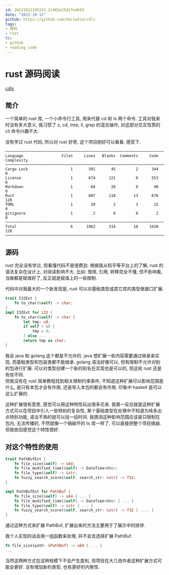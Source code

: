 ```yaml
---
id: 20221012195333_2c465e25d1fe4693
date: "2022-10-12"
github: https://github.com/SmileXie/cdls
tags:
- 源码
- rust
tc:
- github
- reading_code
---
```


# rust 源码阅读

[cdls](https://github.com/SmileXie/cdls)

## 简介

一个简单的 rust 库, 一个小命令行工具, 用来代替 cd 和 ls 两个命令.
工具对我来时没有多大意义,
    我习惯了 z, cd, tree, ll, grep 的混合操作,
    对这部分交互性质的 cli 命令兴趣不大.

没有学过 rust 代码, 所以对 rust 好奇, 这个项目刚好可以看看. 感受下.

```
───────────────────────────────────────────────────────────────────────────────
Language                 Files     Lines   Blanks  Comments     Code Complexity
───────────────────────────────────────────────────────────────────────────────
Cargo Lock                   1       391       45         2      344          0
License                      1       674      121         0      553          0
Markdown                     1        68       28         0       40          0
Rust                         1       807      118        13      676        128
TOML                         1        20        2         3       15          0
gitignore                    1         2        0         0        2          0
───────────────────────────────────────────────────────────────────────────────
Total                        6      1962      314        18     1630        128
───────────────────────────────────────────────────────────────────────────────
```

## 源码

rust 完全没有学过, 但看懂代码不是很费劲.
根据我从知乎等平台上的了解,
    rust 的语法复杂在设计上,
    对阅读影响不大.
比如: 借用, 引用, 转移完全不懂,
    但不影响看,
    当做都是赋值好了, 反正就是赋值上的一些限制.

代码中对我最大的一个新发现是,
    rust 可以对基础类型或其它库的类型做接口扩展.

```rust
trait I32Ext {
    fn to_char(&self) -> char;
}
impl I32Ext for i32 {
    fn to_char(&self) -> char {
        let tmp: u8;
        if self < &0 {
            tmp = 0;
        } else ...
        return tmp as char;
}
```

我会 java 和 golang 这个都是不允许的.
java 想扩展一些内容需要通过继承来实现,
    而基础类型和包装类都不能继承.
golang 语法好像可以, 但有限制不允许对别的包进行扩展.
可以对类型创建一个新的别名在实现也是可以的,
    但这和 rust 还是有些不同.    
但我没有在 rust 简单教程找到相关限制约束条件,
    不知道这种扩展可以影响范围是什么,
        是只有本包才会有作用,
        还是导入本包的都会有作用.
印象中 haskell 是可以这么扩展的.

这种扩展很有意思, 感觉可以用这种特性玩出很多花来.
我第一反应就是这种扩展方式可以在项目中引入一些特别的复杂性,
    某个基础类型在处理中不知道为啥多出点特别功能,
    语法不熟的就可以找一段时间.
我猜测这种影响范围应该是只限制在包内, 无法传播的,
    不然就像一个搞破坏的 ts 库一样了, 可以直接把整个项目搞崩.
但我依旧感觉这个特性很好.

## 对这个特性的使用

```rust
trait PathBufExt {
    fn file_size(&self) -> u64;
    fn file_modified_time(&self) -> DateTime<Utc>;
    fn file_type(&self) -> &str;
    fn fuzzy_search_score(&self, search_str: &str) -> f32;
}

impl PathBufExt for PathBuf {
    fn file_size(&self) -> u64 { ... }
    fn file_modified_time(&self) -> DateTime<Utc> { ... }
    fn file_type(&self) -> &str { ... }
    fn fuzzy_search_score(&self, search_str: &str) -> f32 { .... }
}
```

通过这种方式来扩展 PathBuf,
    扩展出来的方法主要用于了展示中的排序.

我个人实现的话会用一组函数来处理, 并不会去选择扩展 PathBuf.
```rust
fn file_size(path: &PathBuf) -> u64 { ... }
...
```
当然这两种方式在这种规模下不会产生差别,
    但项目在大几倍作者这种扩展方式可能会更好.
没有增加新的类型, 也有更好的内聚性.